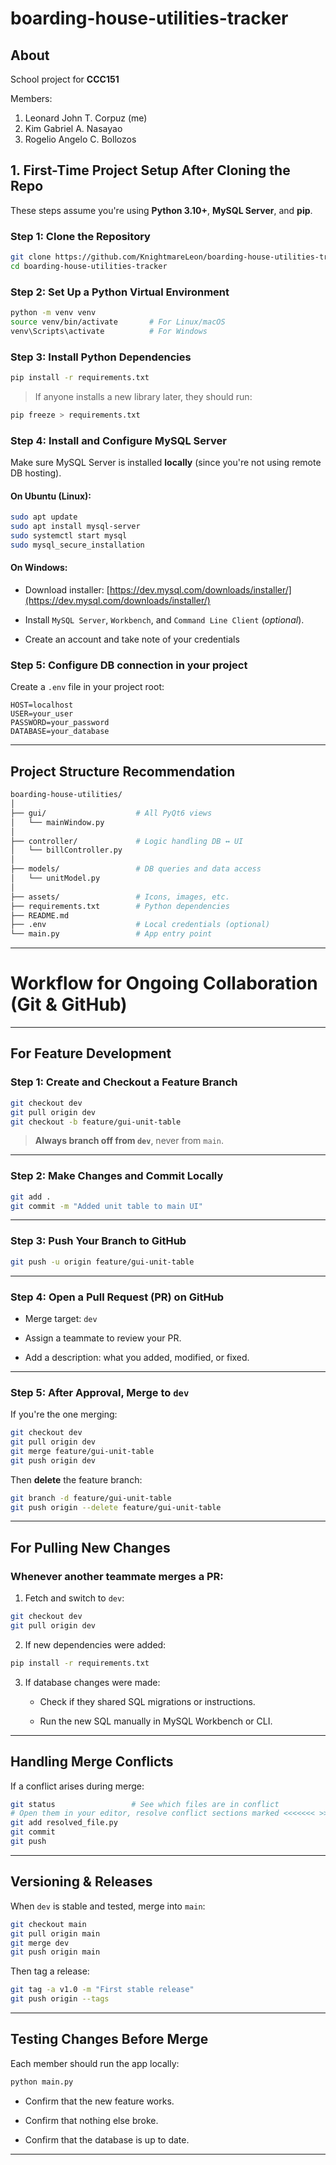 # boarding-house-utilities-tracker
## About
School project for **CCC151**

Members:
1. Leonard John T. Corpuz (me)
2. Kim Gabriel A. Nasayao
3. Rogelio Angelo C. Bollozos

## 1. First-Time Project Setup After Cloning the Repo

These steps assume you're using **Python 3.10+**, **MySQL Server**, and **pip**.

### Step 1: Clone the Repository

```bash
git clone https://github.com/KnightmareLeon/boarding-house-utilities-tracker.git
cd boarding-house-utilities-tracker
```

### Step 2: Set Up a Python Virtual Environment

```bash
python -m venv venv
source venv/bin/activate       # For Linux/macOS
venv\Scripts\activate          # For Windows
```

### Step 3: Install Python Dependencies

```bash
pip install -r requirements.txt
```

> If anyone installs a new library later, they should run:

```bash
pip freeze > requirements.txt
```

### Step 4: Install and Configure MySQL Server

Make sure MySQL Server is installed **locally** (since you're not using remote DB hosting).

#### On Ubuntu (Linux):

```bash
sudo apt update
sudo apt install mysql-server
sudo systemctl start mysql
sudo mysql_secure_installation
```

#### On Windows:

- Download installer: [https://dev.mysql.com/downloads/installer/](https://dev.mysql.com/downloads/installer/)
    
- Install `MySQL Server`, `Workbench`, and `Command Line Client` (*optional*).
    
- Create an account and take note of your credentials

### Step 5: **Configure DB connection in your project**  

Create a `.env` file in your project root:

```env
HOST=localhost
USER=your_user
PASSWORD=your_password
DATABASE=your_database
```


---

## Project Structure Recommendation

```bash
boarding-house-utilities/
│
├── gui/                    # All PyQt6 views
│   └── mainWindow.py
│
├── controller/             # Logic handling DB ↔ UI
│   └── billController.py
│
├── models/                 # DB queries and data access
│   └── unitModel.py
│
├── assets/                 # Icons, images, etc.
├── requirements.txt        # Python dependencies
├── README.md
├── .env                    # Local credentials (optional)
└── main.py                 # App entry point
```

---

# Workflow for Ongoing Collaboration (Git & GitHub)

---

## For Feature Development

### Step 1: Create and Checkout a Feature Branch

```bash
git checkout dev
git pull origin dev
git checkout -b feature/gui-unit-table
```

> **Always branch off from `dev`**, never from `main`.

---

### Step 2: Make Changes and Commit Locally

```bash
git add .
git commit -m "Added unit table to main UI"
```

---

### Step 3: Push Your Branch to GitHub

```bash
git push -u origin feature/gui-unit-table
```

---

### Step 4: Open a Pull Request (PR) on GitHub

- Merge target: `dev`
    
- Assign a teammate to review your PR.
    
- Add a description: what you added, modified, or fixed.
    

---

### Step 5: After Approval, Merge to `dev`

If you're the one merging:

```bash
git checkout dev
git pull origin dev
git merge feature/gui-unit-table
git push origin dev
```

Then **delete** the feature branch:

```bash
git branch -d feature/gui-unit-table
git push origin --delete feature/gui-unit-table
```

---

## For Pulling New Changes

### Whenever another teammate merges a PR:

1. Fetch and switch to `dev`:
    

```bash
git checkout dev
git pull origin dev
```

2. If new dependencies were added:
    

```bash
pip install -r requirements.txt
```

3. If database changes were made:
    
    - Check if they shared SQL migrations or instructions.
        
    - Run the new SQL manually in MySQL Workbench or CLI.
        

---

## Handling Merge Conflicts

If a conflict arises during merge:

```bash
git status                 # See which files are in conflict
# Open them in your editor, resolve conflict sections marked <<<<<<< >>>>>>.
git add resolved_file.py
git commit
git push
```

---

## Versioning & Releases

When `dev` is stable and tested, merge into `main`:

```bash
git checkout main
git pull origin main
git merge dev
git push origin main
```

Then tag a release:

```bash
git tag -a v1.0 -m "First stable release"
git push origin --tags
```

---

## Testing Changes Before Merge

Each member should run the app locally:

```bash
python main.py
```

- Confirm that the new feature works.
    
- Confirm that nothing else broke.
    
- Confirm that the database is up to date.
    

---

